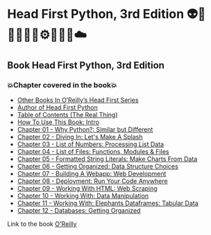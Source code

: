 # Head First Python, 3rd Edition 👽🤖👩🏻‍💻🤯⚙️🐍🧠🎲☁️
## Book  Head First Python, 3rd Edition
### 💥Chapter covered in the book💥
- [Other Books In O’Reilly’s Head First Series](https://github.com/romulovieira777/Head_First_Python_3rd_Edition/tree/main/Other_Books_In_O_Reilly_s_Head_First_Series)
- [Author of Head First Python](https://github.com/romulovieira777/Head_First_Python_3rd_Edition/tree/main/Author_of_Head_First_Python)
- [Table of Contents (The Real Thing)](https://github.com/romulovieira777/Head_First_Python_3rd_Edition/tree/main/Table_of_Contents_The_Real_Thing)
- [How To Use This Book: Intro](https://github.com/romulovieira777/Head_First_Python_3rd_Edition/tree/main/How_to_Use_This_Book_Intro)
- [Chapter 01 - Why Python?: Similar but Different](https://github.com/romulovieira777/Head_First_Python_3rd_Edition/tree/main/Chapter_01_Why_Python_Similar_But_Different)
- [Chapter 02 - Diving In: Let's Make A Splash](https://github.com/romulovieira777/Head_First_Python_3rd_Edition/tree/main/Chapter_02_Diving_In_Lets_Make_A_Splash)
- [Chapter 03 - List of Numbers: Processing List Data](https://github.com/romulovieira777/Head_First_Python_3rd_Edition/tree/main/Chapter_03_List_of_Numbers_Processing_List_Data)
- [Chapter 04 - List of Files: Functions, Modules & Files](https://github.com/romulovieira777/Head_First_Python_3rd_Edition/tree/main/Chapter_04_List_of_Files_Functions_Modules_Files)
- [Chapter 05 - Formatted String Literals: Make Charts From Data](https://github.com/romulovieira777/Head_First_Python_3rd_Edition/tree/main/Chapter_05_Formatted_String_Literals_Make_Charts_From_Data)
- [Chapter 06 - Getting Organized: Data Structure Choices](https://github.com/romulovieira777/Head_First_Python_3rd_Edition/tree/main/Chapter_06_Getting_Organized_Data_Structure_Choices)
- [Chapter 07 - Building A Webapp: Web Development](https://github.com/romulovieira777/Head_First_Python_3rd_Edition/tree/main/Chapter_07_Building_A_Webapp_Web_Development)
- [Chapter 08 - Deployment: Run Your Code Anywhere](https://github.com/romulovieira777/Head_First_Python_3rd_Edition/tree/main/Chapter_08_Deployment_Run_Your_Code_Anywhere)
- [Chapter 09 - Working With HTML: Web Scraping](https://github.com/romulovieira777/Head_First_Python_3rd_Edition/tree/main/Chapter_09_Working_With_Html_Web_Scraping)
- [Chapter 10 - Working With: Data Manipulation](https://github.com/romulovieira777/Head_First_Python_3rd_Edition/tree/main/Chapter_10_Working_With_Data_Manipulation)
- [Chapter 11 - Working With: Elephants Dataframes: Tabular Data](https://github.com/romulovieira777/Head_First_Python_3rd_Edition/tree/main/Chapter_11_Working_With_Elephants_Dataframes_Tabular_Data/Jupyter_Code)
- [Chapter 12 - Databases: Getting Organized]()

Link to the book [O'Reilly](https://www.oreilly.com/library/view/head-first-python/9781492051282/)
